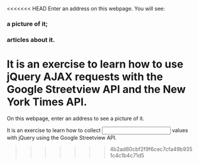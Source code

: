 <<<<<<< HEAD
Enter an address on this webpage. You will see:
### a picture of it;
### articles about it.

It is an exercise to learn how to use jQuery AJAX requests with the Google Streetview API and the New York Times API.
=======
On this webpage, enter an address to see a picture of it.

It is an exercise to learn how to collect <input> values with jQuery using the Google Streetview API.
>>>>>>> 4b2ad80cbf2f9f6cec7cfa49b9351c4c1b4c71d5
